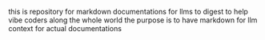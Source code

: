 this is repository for markdown documentations for llms to digest to help vibe coders along the whole world
the purpose is to have markdown for llm context for actual documentations